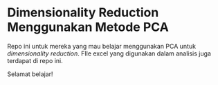 
# Dimensionality Reduction Menggunakan Metode PCA

Repo ini untuk mereka yang mau belajar menggunakan PCA untuk _dimensionality reduction_.
FIle excel yang digunakan dalam analisis juga terdapat di repo ini.

Selamat belajar!
